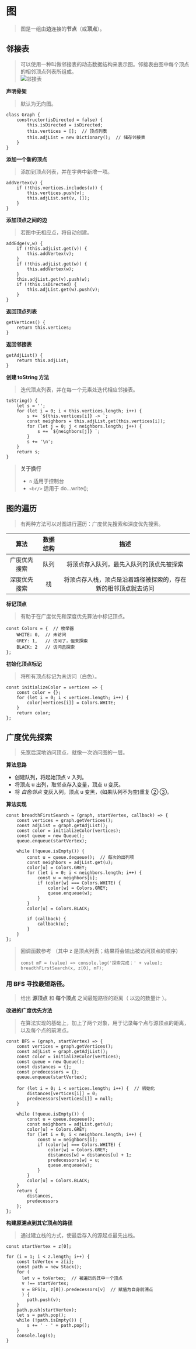 # 图  
> 图是一组由**边**连接的**节点**（或**顶点**）。  

## 邻接表  
> 可以使用一种叫做邻接表的动态数据结构来表示图。邻接表由图中每个顶点的相邻顶点列表所组成。   
> ![邻接表](邻接表.jpg)  

**声明骨架**  
> 默认为无向图。  
```
class Graph {
    constructor(isDirected = false) {
        this.isDirected = isDirected;
        this.vertices = [];  // 顶点列表 
        this.adjList = new Dictionary();  // 储存邻接表
    }
}
```

**添加一个新的顶点**  
> 添加到顶点列表，并在字典中新增一项。  
```
addVertex(v) {
    if (!this.vertices.includes(v)) {
        this.vertices.push(v);
        this.adjList.set(v, []);
    }
}
```
**添加顶点之间的边**  
> 若图中无相应点，将自动创建。
```
addEdge(v,w) {
    if (!this.adjList.get(v)) {
        this.addVertex(v);
    }
    if (!this.adjList.get(w)) {
        this.addVertex(w);
    }
    this.adjList.get(v).push(w);
    if (!this.isDirected) {
        this.adjList.get(w).push(v);
    }
}
```
**返回顶点列表**  
```
getVertices() {
    return this.vertices;
}
```  
**返回邻接表**  
```
getAdjList() {
    return this.adjList;
}
```  
**创建 toString 方法**  
> 迭代顶点列表，并在每一个元素处迭代相应邻接表。  
```
toString() {
    let s = '';
    for (let i = 0; i < this.vertices.length; i++) {
        s += `${this.vertices[i]} -> `;
        const neighbors = this.adjList.get(this.vertices[i]);
        for (let j = 0; j < neighbors.length; j++) {
            s += `${neighbors[j]} `;
        }
        s += '\n';
    }
    return s;
}
```
> **关于换行**
> - `n` 适用于控制台  
> - `<br/>` 适用于 do...write();  

## 图的遍历  
> 有两种方法可以对图进行遍历：广度优先搜索和深度优先搜索。  

**算法**|**数据结构**|**描述**
:-:|:-:|:-:
广度优先搜索|队列|将顶点存入队列，最先入队列的顶点先被探索
深度优先搜索|栈|将顶点存入栈，顶点是沿着路径被探索的，存在新的相邻顶点就去访问  

**标记顶点**  
> 有助于在广度优先和深度优先算法中标记顶点。  
```
const Colors = {  // 枚举器
    WHITE: 0,  // 未访问
    GREY: 1,   // 访问了，但未探索
    BLACK: 2   // 访问且探索
};  
```  
**初始化顶点标记**  
> 将所有顶点标记为未访问（白色）。  
```
const initializeColor = vertices => {
    const color = {};
    for (let i = 0; i < vertices.length; i++) {
        color[vertices[i]] = Colors.WHITE;
    }
    return color;
};
```

## 广度优先探索  
> 先宽后深地访问顶点，就像一次访问图的一层。  

**算法思路**  
- 创建队列，将起始顶点 v 入列。
- 将顶点 u 出列，取邻点存入变量，顶点 u 变灰。
- 将 *白色邻点* 变灰入列，顶点 u 变黑，(如果队列不为空)重复 ② ③。
  
**算法实现**  
```
const breadthFirstSearch = (graph, startVertex, callback) => {
    const vertices = graph.getVertices();
    const adjList = graph.getAdjList();
    const color = initializeColor(vertices);
    const queue = new Queue();
    queue.enqueue(startVertex);
    
    while (!queue.isEmpty()) {
        const u = queue.dequeue();  // 每次的出列项
        const neighbors = adjList.get(u);
        color[u] = Colors.GREY;
        for (let i = 0; i < neighbors.length; i++) {
            const w = neighbors[i];
            if (color[w] === Colors.WHITE) {
                color[w] = Colors.GREY;
                queue.enqueue(w);
            }
        }
        color[u] = Colors.BLACK;
        
        if (callback) {
            callback(u);
        }
    }
};
```  

> 回调函数参考
> （其中 z 是顶点列表；结果将会输出被访问顶点的顺序）
> ```
> const mF = (value) => console.log('探索完成：' + value);
> breadthFirstSearch(x, z[0], mF);
> ```

### 用 BFS 寻找最短路径。
> 给出 **源顶点** 和 **每个顶点** 之间最短路径的距离（ 以边的数量计 ）。  

**改进的广度优先方法**  
> 在算法实现的基础上，加上了两个对象，用于记录每个点与源顶点的距离，以及每个点的前溯点。  
```
const BFS = (graph, startVertex) => {
    const vertices = graph.getVertices();
    const adjList = graph.getAdjList();
    const color = initializeColor(vertices);
    const queue = new Queue();
    const distances = {};
    const predecessors = {};
    queue.enqueue(startVertex);
    
    for (let i = 0; i < vertices.length; i++) {  // 初始化
        distances[vertices[i]] = 0;
        predecessors[vertices[i]] = null;
    }
    
    while (!queue.isEmpty()) {
        const u = queue.dequeue();
        const neighbors = adjList.get(u);
        color[u] = Colors.GREY;
        for (let i = 0; i < neighbors.length; i++) {
            const w = neighbors[i];
            if (color[w] === Colors.WHITE) {
                color[w] = Colors.GREY;
                distances[w] = distances[u] + 1;
                predecessors[w] = u;
                queue.enqueue(w);
            }
        }
        color[u] = Colors.BLACK;
    }
    return {
        distances,
        predecessors
    };
};
```  
**构建原溯点到其它顶点的路径**  
> 通过建立栈的方式，使最后存入的源起点最先出栈。  
```
const startVertex = z[0];

for (i = 1; i < z.length; i++) {
    const toVertex = z[i];
    const path = new Stack();
    for (
      let v = toVertex;  // 被遍历的其中一个顶点
      v !== startVertex;
      v = BFS(x, z[0]).predecessors[v]  // 赋值为自身前溯点
      ) { 
        path.push(v);
    }
    path.push(startVertex);
    let s = path.pop();
    while (!path.isEmpty()) {
        s += ' - ' + path.pop();
    }
    console.log(s);
}
```

